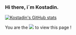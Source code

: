 ### Hi there, i´m Kostadin. 

[![Kostadin's GitHub stats](https://github-readme-stats.vercel.app/api?username=K0stad1n&show_icons=true&theme=gruvbox&count_private=true)](https://github.com/anuraghazra/github-readme-stats)

You are the <img src="https://komarev.com/ghpvc/?K0stad1n">  to view this page !
